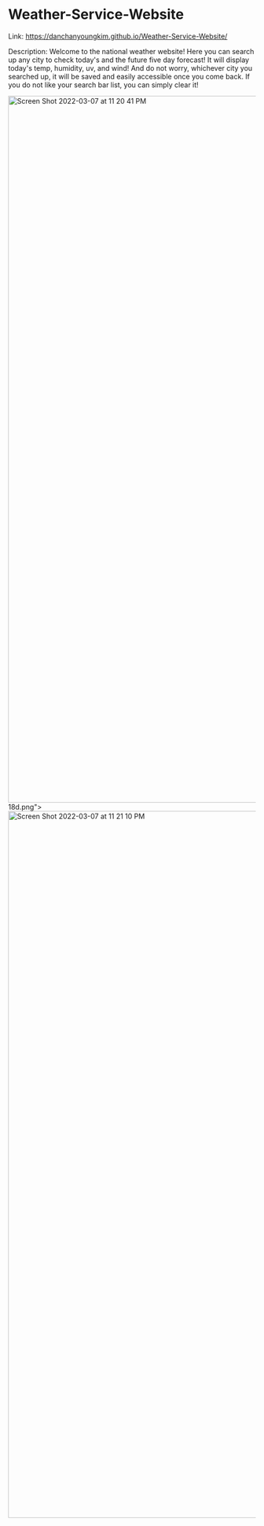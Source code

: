# Weather-Service-Website

Link: https://danchanyoungkim.github.io/Weather-Service-Website/

Description: Welcome to the national weather website! Here you can search up any city to check today's and the future five day forecast! It will display today's temp, humidity, uv, and wind! And do not worry, whichever city you searched up, it will be saved and easily accessible once you come back. If you do not like your search bar list, you can simply clear it! 

<img width="1440" alt="Screen Shot 2022-03-07 at 11 20 41 PM" src="https://user-images.githubusercontent.com/97200280/157166138-fe3269bf-763e-466c-8707-7bd5687f729e.png">
18d.png">

<img width="1440" alt="Screen Shot 2022-03-07 at 11 21 10 PM" src="https://user-images.githubusercontent.com/97200280/157166141-c09e8a8e-e3c4-43fb-9bc3-14d6b9fb69f4.png">

